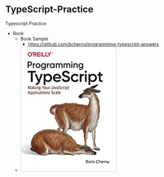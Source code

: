 # TypeScript-Practice
Typescript Practice

- Book
  - Book Sample
     - https://github.com/bcherny/programming-typescript-answers
  - <img src="https://github.com/jjuiddong/TypeScript-Practice/blob/master/Doc/typescript_book.jpg?raw=true" width="300px"/>
  

